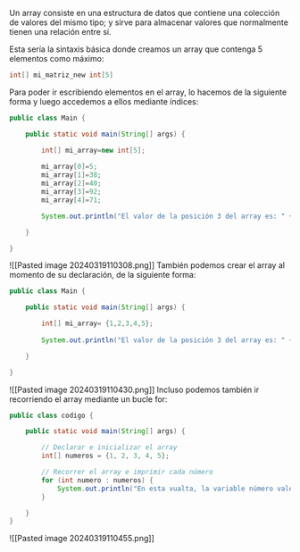Un array consiste en una estructura de datos que contiene una colección de valores del mismo tipo; y sirve para almacenar valores que normalmente tienen una relación entre sí.

Esta sería la sintaxis básica donde creamos un array que contenga 5 elementos como máximo:
```java
int[] mi_matriz_new int[5]
```
Para poder ir escribiendo elementos en el array, lo hacemos de la siguiente forma y luego accedemos a ellos mediante índices:
```java
public class Main {

    public static void main(String[] args) {

        int[] mi_array=new int[5];
        
        mi_array[0]=5;
        mi_array[1]=38;
        mi_array[2]=40;
        mi_array[3]=92;
        mi_array[4]=71;

        System.out.println("El valor de la posición 3 del array es: " + mi_array[3]);

    }

}
```
![[Pasted image 20240319110308.png]]
También podemos crear el array al momento de su declaración, de la siguiente forma:
```java
public class Main {

    public static void main(String[] args) {

        int[] mi_array= {1,2,3,4,5};
        
        System.out.println("El valor de la posición 3 del array es: " + mi_array[3]);

    }

}
```
![[Pasted image 20240319110430.png]]
Incluso podemos también ir recorriendo el array mediante un bucle for:
```java
public class codigo {

    public static void main(String[] args) {

        // Declarar e inicializar el array
        int[] numeros = {1, 2, 3, 4, 5};

        // Recorrer el array e imprimir cada número
        for (int numero : numeros) {
            System.out.println("En esta vualta, la variable número vale: " + numero);
        }

    }
}
```
![[Pasted image 20240319110455.png]]
